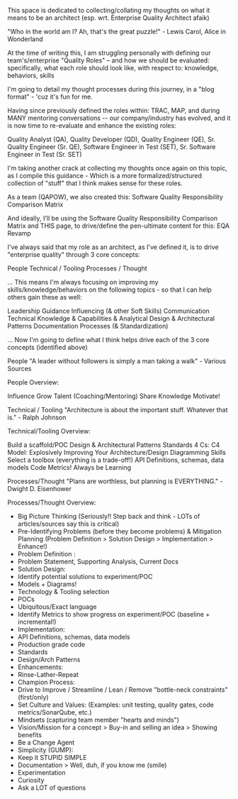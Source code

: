 This space is dedicated to collecting/collating my thoughts on what it means to be an architect (esp. wrt. Enterprise Quality Architect afaik)



"Who in the world am I? Ah, that's the great puzzle!" - Lewis Carol, Alice in Wonderland





At the time of writing this, I am struggling personally with defining our team's/enterprise "Quality Roles" – and how we should be evaluated: specifically, what each role should look like, with respect to: knowledge, behaviors, skills 



I'm going to detail my thought processes during this journey, in a "blog format" - 'cuz it's fun for me.



Having since previously defined the roles within: TRAC, MAP, and during MANY mentoring conversations -- our company/industry has evolved, and it is now time to re-evaluate and enhance the existing roles:

Quality Analyst (QA), Quality Developer (QD), Quality Engineer (QE), Sr. Quality Engineer (Sr. QE), Software Engineer in Test (SET), Sr. Software Engineer in Test (Sr. SET)


I'm taking another crack at collecting my thoughts once again on this topic, as I compile this guidance - Which is a more formalized/structured collection of "stuff" that I think makes sense for these roles.



As a team (QAPOW), we also created this: Software Quality Responsibility Comparison Matrix



And ideally, I'll be using the Software Quality Responsibility Comparison Matrix and THIS page, to drive/define the pen-ultimate content for this: EQA Revamp



I've always said that my role as an architect, as I've defined it, is to drive "enterprise quality" through 3 core concepts:

People
Technical / Tooling
Processes / Thought


... This means I'm always focusing on improving my skills/knowledge/behaviors on the following topics - so that I can help others gain these as well:

Leadership
Guidance
Influencing (& other Soft Skills)
Communication
Technical Knowledge & Capabilities & Analytical
Design & Architectural Patterns
Documentation
Processes (& Standardization)


... Now I'm going to define what I think helps drive each of the 3 core concepts (identified above)

People
"A leader without followers is simply a man taking a walk" - Various Sources



People Overview:

Influence
Grow Talent (Coaching/Mentoring)
Share Knowledge
Motivate!


Technical / Tooling
"Architecture is about the important stuff. Whatever that is." - Ralph Johnson

 

Technical/Tooling Overview:

Build a scaffold/POC
Design & Architectural Patterns
Standards
4 Cs: C4 Model: Explosively Improving Your Architecture/Design Diagramming Skills
Select a toolbox (everything is a trade-off!)
API Definitions, schemas, data models
Code Metrics!
Always be Learning


Processes/Thought
"Plans are worthless, but planning is EVERYTHING." - Dwight D. Eisenhower



Processes/Thought Overview:
- Big Picture Thinking (Seriously!! Step back and think - LOTs of articles/sources say this is critical)
- Pre-Identifying Problems (before they become problems) & Mitigation Planning (Problem Definition > Solution Design > Implementation > Enhance!)
 - Problem Definition : 
  - Problem Statement, Supporting Analysis, Current Docs
 - Solution Design:
  - Identify potential solutions to experiment/POC
  - Models + Diagrams!
- Technology & Tooling selection
 - POCs
 - Ubiquitous/Exact language
 - Identify Metrics to show progress on experiment/POC (baseline + incremental!)
- Implementation:
 - API Definitions, schemas, data models
 - Production grade code
 - Standards
 - Design/Arch Patterns
- Enhancements:
 - Rinse-Lather-Repeat
- Champion Process:
- Drive to Improve / Streamline / Lean / Remove "bottle-neck constraints" (first/only)
 - Set Culture and Values: (Examples: unit testing, quality gates, code metrics/SonarQube, etc.)
- Mindsets (capturing team member "hearts and minds")
- Vision/Mission for a concept > Buy-in and selling an idea > Showing benefits
 - Be a Change Agent
- Simplicity (GUMP):
- Keep it STUPID SIMPLE 
- Documentation > Well, duh, if you know me (smile)
- Experimentation
- Curiosity
- Ask a LOT of questions
